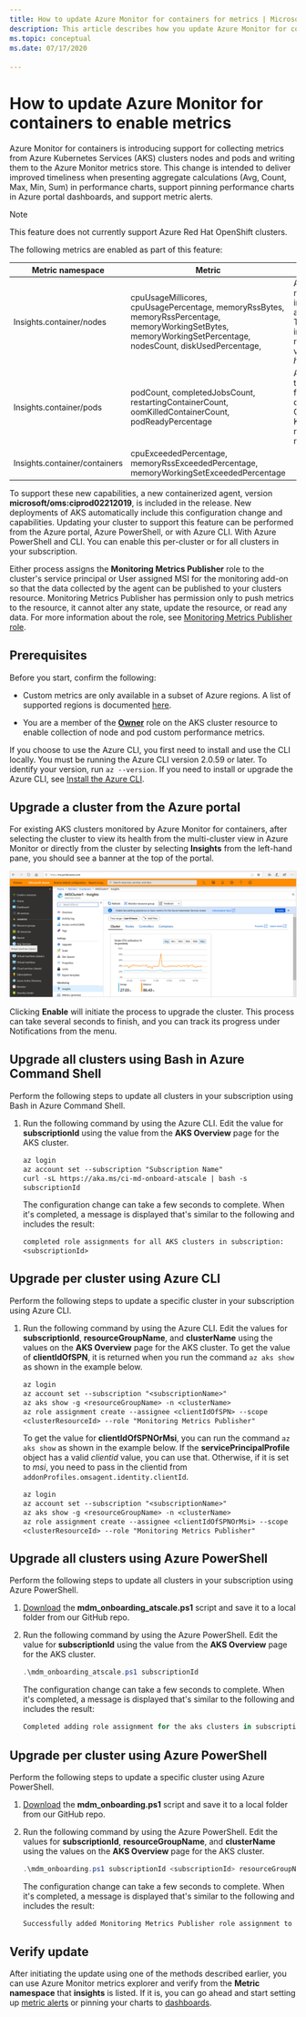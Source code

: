 ```yaml
---
title: How to update Azure Monitor for containers for metrics | Microsoft Docs
description: This article describes how you update Azure Monitor for containers to enable the custom metrics feature that supports exploring and alerting on aggregated metrics.
ms.topic: conceptual
ms.date: 07/17/2020

---
```


# How to update Azure Monitor for containers to enable metrics

Azure Monitor for containers is introducing support for collecting metrics from Azure Kubernetes Services (AKS) clusters nodes and pods and writing them to the Azure Monitor metrics store. This change is intended to deliver improved timeliness when presenting aggregate calculations (Avg, Count, Max, Min, Sum) in performance charts, support pinning performance charts in Azure portal dashboards, and support metric alerts.

>[!NOTE]
>This feature does not currently support Azure Red Hat OpenShift clusters.
>

The following metrics are enabled as part of this feature:

| Metric namespace | Metric | Description |
|------------------|--------|-------------|
| Insights.container/nodes | cpuUsageMillicores, cpuUsagePercentage, memoryRssBytes, memoryRssPercentage, memoryWorkingSetBytes, memoryWorkingSetPercentage, nodesCount, diskUsedPercentage, | As *node* metrics, they include *host* as a dimension. They also include the<br> node's name as value for the *host* dimension. |
| Insights.container/pods | podCount, completedJobsCount, restartingContainerCount, oomKilledContainerCount, podReadyPercentage | As *pod* metrics, they include the following as dimensions - ControllerName, Kubernetes namespace, name, phase. |
| Insights.container/containers | cpuExceededPercentage, memoryRssExceededPercentage, memoryWorkingSetExceededPercentage | |

To support these new capabilities, a new containerized agent, version **microsoft/oms:ciprod02212019**, is included in the release. New deployments of AKS automatically include this configuration change and capabilities. Updating your cluster to support this feature can be performed from the Azure portal, Azure PowerShell, or with Azure CLI. With Azure PowerShell and CLI. You can enable this per-cluster or for all clusters in your subscription.

Either process assigns the **Monitoring Metrics Publisher** role to the cluster's service principal or User assigned MSI for the monitoring add-on so that the data collected by the agent can be published to your clusters resource. Monitoring Metrics Publisher has permission only to push metrics to the resource, it cannot alter any state, update the resource, or read any data. For more information about the role, see [Monitoring Metrics Publisher role](../../role-based-access-control/built-in-roles.md#monitoring-metrics-publisher).

## Prerequisites

Before you start, confirm the following:

* Custom metrics are only available in a subset of Azure regions. A list of supported regions is documented [here](../platform/metrics-custom-overview.md#supported-regions).

* You are a member of the **[Owner](../../role-based-access-control/built-in-roles.md#owner)** role on the AKS cluster resource to enable collection of node and pod custom performance metrics.

If you choose to use the Azure CLI, you first need to install and use the CLI locally. You must be running the Azure CLI version 2.0.59 or later. To identify your version, run `az --version`. If you need to install or upgrade the Azure CLI, see [Install the Azure CLI](/cli/azure/install-azure-cli).

## Upgrade a cluster from the Azure portal

For existing AKS clusters monitored by Azure Monitor for containers, after selecting the cluster to view its health from the multi-cluster view in Azure Monitor or directly from the cluster by selecting **Insights** from the left-hand pane, you should see a banner at the top of the portal.

![Upgrade AKS cluster banner in Azure portal](./media/container-insights-update-metrics/portal-banner-enable-01.png)

Clicking **Enable** will initiate the process to upgrade the cluster. This process can take several seconds to finish, and you can track its progress under Notifications from the menu.

## Upgrade all clusters using Bash in Azure Command Shell

Perform the following steps to update all clusters in your subscription using Bash in Azure Command Shell.

1. Run the following command by using the Azure CLI.  Edit the value for **subscriptionId** using the value from the **AKS Overview** page for the AKS cluster.

    ```azurecli
    az login
    az account set --subscription "Subscription Name"
    curl -sL https://aka.ms/ci-md-onboard-atscale | bash -s subscriptionId   
    ```

    The configuration change can take a few seconds to complete. When it's completed, a message is displayed that's similar to the following and includes the result:

    ```azurecli
    completed role assignments for all AKS clusters in subscription: <subscriptionId>
    ```

## Upgrade per cluster using Azure CLI

Perform the following steps to update a specific cluster in your subscription using Azure CLI.

1. Run the following command by using the Azure CLI. Edit the values for **subscriptionId**, **resourceGroupName**, and **clusterName** using the values on the **AKS Overview** page for the AKS cluster.  To get the value of **clientIdOfSPN**, it is returned when you run the command `az aks show` as shown in the example below.

    ```azurecli
    az login
    az account set --subscription "<subscriptionName>"
    az aks show -g <resourceGroupName> -n <clusterName> 
    az role assignment create --assignee <clientIdOfSPN> --scope <clusterResourceId> --role "Monitoring Metrics Publisher" 
    ```

    To get the value for **clientIdOfSPNOrMsi**, you can run the command `az aks show` as shown in the example below. If the **servicePrincipalProfile** object has a valid *clientid* value, you can use that. Otherwise, if it is set to *msi*, you need to pass in the clientid from `addonProfiles.omsagent.identity.clientId`.

    ```azurecli
    az login
    az account set --subscription "<subscriptionName>"
    az aks show -g <resourceGroupName> -n <clusterName> 
    az role assignment create --assignee <clientIdOfSPNOrMsi> --scope <clusterResourceId> --role "Monitoring Metrics Publisher"
    ```

## Upgrade all clusters using Azure PowerShell

Perform the following steps to update all clusters in your subscription using Azure PowerShell.

1. [Download](https://github.com/microsoft/OMS-docker/blob/ci_feature_prod/docs/aks/mdmonboarding/mdm_onboarding_atscale.ps1) the **mdm_onboarding_atscale.ps1** script and save it to a local folder from our GitHub repo.
2. Run the following command by using the Azure PowerShell.  Edit the value for **subscriptionId** using the value from the **AKS Overview** page for the AKS cluster.

    ```powershell
    .\mdm_onboarding_atscale.ps1 subscriptionId
    ```
    The configuration change can take a few seconds to complete. When it's completed, a message is displayed that's similar to the following and includes the result:

    ```powershell
    Completed adding role assignment for the aks clusters in subscriptionId :<subscriptionId>
    ```

## Upgrade per cluster using Azure PowerShell

Perform the following steps to update a specific cluster using Azure PowerShell.

1. [Download](https://github.com/microsoft/OMS-docker/blob/ci_feature_prod/docs/aks/mdmonboarding/mdm_onboarding.ps1) the **mdm_onboarding.ps1** script and save it to a local folder from our GitHub repo.

2. Run the following command by using the Azure PowerShell. Edit the values for **subscriptionId**, **resourceGroupName**, and **clusterName** using the values on the **AKS Overview** page for the AKS cluster.

    ```powershell
    .\mdm_onboarding.ps1 subscriptionId <subscriptionId> resourceGroupName <resourceGroupName> clusterName <clusterName>
    ```

    The configuration change can take a few seconds to complete. When it's completed, a message is displayed that's similar to the following and includes the result:

    ```powershell
    Successfully added Monitoring Metrics Publisher role assignment to cluster : <clusterName>
    ```

## Verify update

After initiating the update using one of the methods described earlier, you can use Azure Monitor metrics explorer and verify from the **Metric namespace** that **insights** is listed. If it is, you can go ahead and start setting up [metric alerts](../platform/alerts-metric.md) or pinning your charts to [dashboards](../../azure-portal/azure-portal-dashboards.md).  
